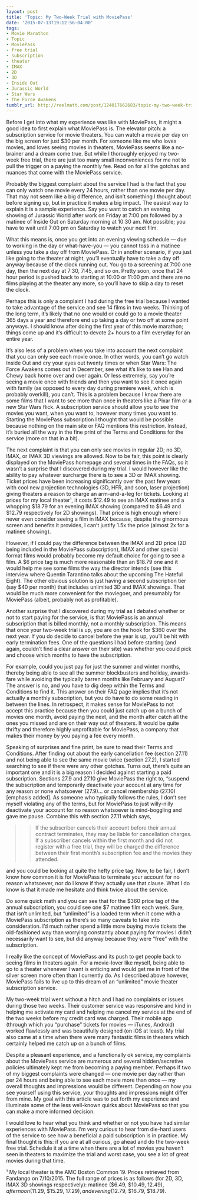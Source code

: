 ```yaml
---
layout: post
title: 'Topic: My Two-Week Trial with MoviePass'
date: '2015-07-13T19:12:56-04:00'
tags:
- Movie Marathon
- Topic
- MoviePass
- free trial
- subscription
- theater
- IMAX
- 2D
- 3D
- Inside Out
- Jurassic World
- Star Wars
- The Force Awakens
tumblr_url: http://reelmatt.com/post/124017662683/topic-my-two-week-trial-with-moviepass
---
```

Before I get into what my experience was like with MoviePass, it might a good idea to first explain what MoviePass is. The elevator pitch: a subscription service for movie theaters. You can watch a movie per day on the big screen for just $30 per month. For someone like me who loves movies, and loves seeing movies in theaters, MoviePass seems like a no-brainer and a dream come true. But while I thoroughly enjoyed my two-week free trial, there are just too many small inconveniences for me not to pull the trigger on a paying the monthly fee. Read on for all the gotchas and nuances that come with the MoviePass service.



Probably the biggest complaint about the service I had is the fact that you can only watch one movie every 24 hours, rather than one movie per day. That may not seem like a big difference, and isn’t something I thought about before signing up, but in practice it makes a big impact. The easiest way to explain it is a sample experience. Say you want to catch an evening showing of Jurassic World after work on Friday at 7:00 pm followed by a matinee of Inside Out on Saturday morning at 10:30 am. Not possible; you have to wait until 7:00 pm on Saturday to watch your next film.

What this means is, once you get into an evening viewing schedule — due to working in the day or what-have-you — you cannot toss in a matinee unless you take a day off from MoviePass. Or in another scenario, if you just like going to the theater at night, you’ll eventually have to take a day off anyway because of the clock running out. You go to a screening at 7:00 one day, then the next day at 7:30, 7:45, and so on. Pretty soon, once that 24 hour period is pushed back to starting at 10:00 or 11:00 pm and there are no films playing at the theater any more, so you’ll have to skip a day to reset the clock.

Perhaps this is only a complaint I had during the free trial because I wanted to take advantage of the service and see 14 films in two weeks. Thinking of the long term, it’s likely that no one would or could go to a movie theater 365 days a year and therefore end up taking a day or two off at some point anyways. I should know after doing the first year of this movie marathon; things come up and it’s difficult to devote 2+ hours to a film everyday for an entire year.

It’s also less of a problem when you take into account the next complaint that you can only see each movie once. In other words, you can’t go watch Inside Out and cry your eyes out twenty times or when Star Wars: The Force Awakens comes out in December, see what it’s like to see Han and Chewy back home over and over again. Or less extremely, say you’re seeing a movie once with friends and then you want to see it once again with family (as opposed to every day during premiere week, which is probably overkill), you can’t. This is a problem because I know there are some films that I want to see more than once in theaters like a Pixar film or a new Star Wars flick. A subscription service should allow you to see the movies you want, when you want to, however many times you want to. Starting the MoviePass subscription I thought that would be possible because nothing on the main site or FAQ mentions this restriction. Instead, it’s buried all the way in the fine print of the Terms and Conditions for the service (more on that in a bit).

The next complaint is that you can only see movies in regular 2D; no 3D, IMAX, or IMAX 3D viewings are allowed. Now to be fair, this point is clearly displayed on the MoviePass homepage and several times in the FAQs, so it wasn’t a surprise that I discovered during my trial. I would however like the ability to pay whatever surcharge there is to see a 3D or IMAX showing. Ticket prices have been increasing significantly over the past few years with cool new projection technologies (3D, HFR, and soon, laser projection) giving theaters a reason to charge an arm-and-a-leg for tickets. Looking at prices for my local theater¹, it costs $12.49 to see an IMAX matinee and a whopping $18.79 for an evening IMAX showing (compared to $6.49 and $12.79 respectively for 2D showings). That price is high enough where I never even consider seeing a film in IMAX because, despite the ginormous screen and benefits it provides, I can’t justify 1.5x the price (almost 2x for a matinee showing).

However, if I could pay the difference between the IMAX and 2D price (2D being included in the MoviePass subscription), IMAX and other special format films would probably become my default choice for going to see a film. A $6 price tag is much more reasonable than an $18.79 one and it would help me see some films the way the director intends (see this interview where Quentin Tarantino talks about the upcoming The Hateful Eight). The other obvious solution is just having a second subscription tier (say $40 per month) that includes unlimited 3D and IMAX showings. That would be much more convenient for the moviegoer, and presumably for MoviePass (albeit, probably not as profitable).

Another surprise that I discovered during my trial as I debated whether or not to start paying for the service, is that MoviePass is an annual subscription that is billed monthly, not a monthly subscription. This means that once your two-week trial is up, you are on the hook for $360 over the next year. If you do decide to cancel before the year is up, you’ll be hit with early termination fees. One of the questions I had before starting (and again, couldn’t find a clear answer on their site) was whether you could pick and choose which months to have the subscription.

For example, could you just pay for just the summer and winter months, thereby being able to see all the summer blockbusters and holiday, awards-fare while avoiding the typically barren months like February and August? The answer is no, and you have to dig deep within the Terms and Conditions to find it. This answer on their FAQ page implies that it’s not actually a monthly subscription, but you do have to do some reading in between the lines. In retrospect, it makes sense for MoviePass to not accept this practice because then you could just catch up on a bunch of movies one month, avoid paying the next, and the month after catch all the ones you missed and are on their way out of theaters. It would be quite thrifty and therefore highly unprofitable for MoviePass, a company that makes their money by you paying a fee every month.

Speaking of surprises and fine print, be sure to read their Terms and Conditions. After finding out about the early cancellation fee (section 27.11) and not being able to see the same movie twice (section 27.2), I started searching to see if there were any other gotchas. Turns out, there’s quite an important one and it is a big reason I decided against starting a paid subscription. Sections 27.9 and 27.10 give MoviePass the right to, “suspend the subscription and temporarily deactivate your account at any time for any reason or none whatsoever (27.9)… or cancel membership (27.10) [emphasis added]. As someone who typically follows the rules, I don’t see myself violating any of the terms, but for MoviePass to just willy-nilly deactivate your account for no reason whatsoever is mind-boggling and gave me pause. Combine this with section 27.11 which says,

>>If the subscriber cancels their account before their annual contract terminates, they may be liable for cancellation charges. If a subscriber cancels within the first month and did not register with a free trial, they will be charged the difference between their first month’s subscription fee and the movies they attended.

and you could be looking at quite the hefty price tag. Now, to be fair, I don’t know how common it is for MoviePass to terminate your account for no reason whatsoever, nor do I know if they actually use that clause. What I do know is that it made me hesitate and think twice about the service.

Do some quick math and you can see that for the $360 price tag of the annual subscription, you could see one $7 matinee film each week. Sure, that isn’t unlimited, but “unlimited” is a loaded term when it come with a MoviePass subscription as there’s so many caveats to take into consideration. I’d much rather spend a little more buying movie tickets the old-fashioned way than worrying constantly about paying for movies I didn’t necessarily want to see, but did anyway because they were “free” with the subscription.

I really like the concept of MoviePass and its push to get people back to seeing films in theaters again. For a movie-lover like myself, being able to go to a theater whenever I want is enticing and would get me in front of the silver screen more often than I currently do. As I described above however, MoviePass fails to live up to this dream of an “unlimited” movie theater subscription service.

My two-week trial went without a hitch and I had no complaints or issues during those two weeks. Their customer service was responsive and kind in helping me activate my card and helping me cancel my service at the end of the two weeks before my credit card was charged. Their mobile app (through which you “purchase” tickets for movies — iTunes, Android) worked flawlessly and was beautifully designed (on iOS at least). My trial also came at a time when there were many fantastic films in theaters which certainly helped me catch up on a bunch of films.

Despite a pleasant experience, and a functionally ok service, my complaints about the MoviePass service are numerous and several hidden/secretive policies ultimately kept me from becoming a paying member. Perhaps if two of my biggest complaints were changed — one movie per day rather than per 24 hours and being able to see each movie more than once — my overall thoughts and impressions would be different. Depending on how you see yourself using this service, your thoughts and impressions might differ from mine. My goal with this article was to put forth my experience and illuminate some of the less well-known quirks about MoviePass so that you can make a more informed decision.

I would love to hear what you think and whether or not you have had similar experiences with MoviePass. I’m very curious to hear from die-hard users of the service to see how a beneficial a paid subscription is in practice. My final thought is this: if you are at all curious, go ahead and do the two-week free trial. Schedule it at a time when there are a lot of movies you haven’t seen in theaters to maximize the trial and worst case, you see a lot of great movies during that time.

¹ My local theater is the AMC Boston Common 19. Prices retrieved from Fandango on 7/10/2015. The full range of prices is as follows (for 2D, 3D, IMAX 3D showings respectively): matinee ($6.49, $10.49, $12.49), afternoon ($11.29, $15.29, $17.29), and evening ($12.79, $16.79, $18.79).
